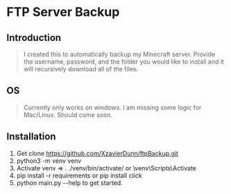 # FTP Server Backup

## Introduction

> I created this to automatically backup my Minecraft server. Provide the username, password, and the folder you would like to install and it will recursively download all of the files.

## OS

> Currently only works on windows. I am missing some logic for Mac/Linux. Should come soon.

## Installation

1. Get clone https://github.com/XzavierDunn/ftpBackup.git
2. python3 -m venv venv
3. Activate venv => . ./venv/bin/activate/ or \venv\Scripts\Activate
4. pip install -r requirements or pip install click
5. python main.py --help to get started.

